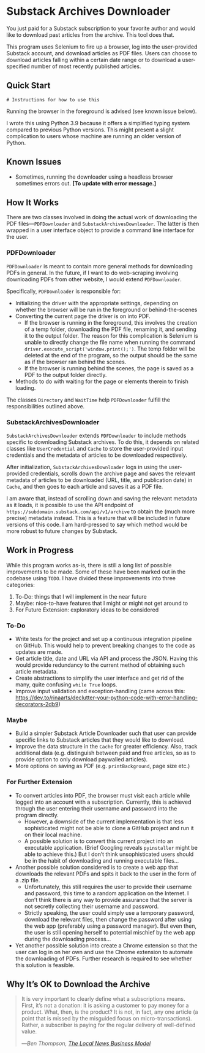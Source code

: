 # Substack Archives Downloader

You just paid for a Substack subscription to your favorite author and would like to download past articles from the archive. This tool does that. 

This program uses Selenium to fire up a browser, log into the user-provided Substack account, and download articles as PDF files. Users can choose to download articles falling within a certain date range or to download a user-specified number of most recently published articles.

## Quick Start
```
# Instructions for how to use this
```

Running the browser in the foreground is advised (see known issue below). 

I wrote this using Python 3.9 because it offers a simplified typing system compared to previous Python versions. This might present a slight complication to users whose machine are running an older version of Python. 

## Known Issues
- Sometimes, running the downloader using a headless browser sometimes errors out. **[To update with error message.]**

## How It Works

There are two classes involved in doing the actual work of downloading the PDF files—`PDFDownloader` and `SubstackArchivesDownloader`. The latter is then wrapped in a user interface object to provide a command line interface for the user.

### PDFDownloader
`PDFDownloader` is meant to contain more general methods for downloading PDFs in general. In the future, if I want to do web-scraping involving downloading PDFs from other website, I would extend `PDFDownloader`. 

Specifically, `PDFDownloader` is responsible for:
- Initializing the driver with the appropriate settings, depending on whether the browser will be run in the foreground or behind-the-scenes
- Converting the current page the driver is on into PDF. 
    - If the browser is running in the foreground, this involves the creation of a temp folder, downloading the PDF file, renaming it, and sending it to the output folder. The reason for this complication is Selenium is unable to directly change the file name when running the command `driver.execute_script('window.print();')`. The temp folder will be deleted at the end of the program, so the output should be the same as if the browser ran behind the scenes.
    - If the browser is running behind the scenes, the page is saved as a PDF to the output folder directly. 
- Methods to do with waiting for the page or elements therein to finish loading. 

The classes `Directory` and `WaitTime` help `PDFDownloader` fulfill the responsibilities outlined above. 

### SubstackArchivesDownloader

`SubstackArchivesDownloader` extends `PDFDownloader` to include methods specific to downloading Substack archives. To do this, it depends on related classes like `UserCredential` and `Cache` to store the user-provided input credentials and the metadata of articles to be downloaded respectively.

After initialization, `SubstackArchivesDownloader` logs in using the user-provided credentials, scrolls down the archive page and saves the relevant metadata of articles to be downloaded (URL, title, and publication date) in `Cache`, and then goes to each article and saves it as a PDF file. 

I am aware that, instead of scrolling down and saving the relevant metadata as it loads, it is possible to use the API endpoint of `https://subdomain.substack.com/api/v1/archive` to obtain the (much more precise) metadata instead. This is a feature that will be included in future versions of this code. I am hard-pressed to say which method would be more robust to future changes by Substack. 

## Work in Progress

While this program works as-is, there is still a long list of possible improvements to be made. Some of these have been marked out in the codebase using `TODO`. I have divided these improvements into three categories:
1. To-Do: things that I will implement in the near future
2. Maybe: nice-to-have features that I might or might not get around to 
3. For Future Extension: exploratory ideas to be considered

### To-Do
- Write tests for the project and set up a continuous integration pipeline on GitHub. This would help to prevent breaking changes to the code as updates are made.
- Get article title, date and URL via API and process the JSON. Having this would provide redundancy to the current method of obtaining such article metadata.
- Create abstractions to simplify the user interface and get rid of the many, quite confusing `while True` loops. 
- Improve input validation and exception-handling (came across this: https://dev.to/rinaarts/declutter-your-python-code-with-error-handling-decorators-2db9)

### Maybe
- Build a simpler Substack Article Downloader such that user can provide specific links to Substack articles that they would like to download. 
- Improve the data structure in the `Cache` for greater efficiency. Also, track additional data (e.g. distinguish between paid and free articles, so as to provide option to only download paywalled articles).  
- More options on saving as PDF (e.g. `printBackground`, page size etc.)

### For Further Extension
- To convert articles into PDF, the browser must visit each article while logged into an account with a subscription. Currently, this is achieved through the user entering their username and password into the program directly. 
    - However, a downside of the current implementation is that less sophisticated might not be able to clone a GitHub project and run it on their local machine.
    - A possible solution is to convert this current project into an executable application. (Brief Googling reveals `pyinstaller` might be able to achieve this.) But I don’t think unsophisticated users should be in the habit of downloading and running executable files…
- Another possible solution considered is to create a web app that downloads the relevant PDFs and spits it back to the user in the form of a .zip file. 
    - Unfortunately, this still requires the user to provide their username and password, this time to a random application on the Internet. I don’t think there is any way to provide assurance that the server is not secretly collecting their username and password. 
    - Strictly speaking, the user could simply use a temporary password, download the relevant files, then change the password after using the web app (preferably using a password manager). But even then, the user is still opening herself to potential mischief by the web app during the downloading process…
- Yet another possible solution into create a Chrome extension so that the user can log in on her own and use the Chrome extension to automate the downloading of PDFs. Further research is required to see whether this solution is feasible. 

## Why It’s OK to Download the Archive
> It is very important to clearly define what a subscriptions means. First, it’s not a donation: it is asking a customer to pay money for a product. What, then, is the product? It is not, in fact, any one article (a point that is missed by the misguided focus on micro-transactions). Rather, a subscriber is paying for the regular delivery of well-defined value.
> 
> —<cite>Ben Thompson, [The Local News Business Model](https://stratechery.com/2017/the-local-news-business-model/)</cite>
